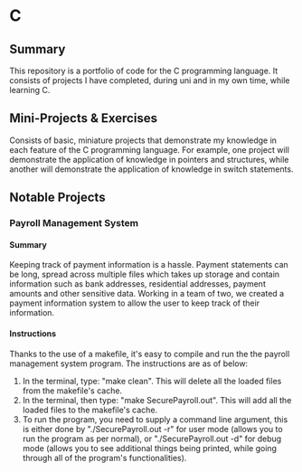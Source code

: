 # C
## Summary
This repository is a portfolio of code for the C programming language. It consists of projects I have completed, during uni and in my own time, while learning C.

## Mini-Projects & Exercises
Consists of basic, miniature projects that demonstrate my knowledge in each feature of the C programming language. For example, one project will demonstrate the application of knowledge in pointers and structures, while another will demonstrate the application of knowledge in switch statements.

## Notable Projects
### Payroll Management System
#### Summary
Keeping track of payment information is a hassle. Payment statements can be long, spread across multiple files which takes up storage and contain information such as bank addresses, residential addresses, payment amounts and other sensitive data. Working in a team of two, we created a payment information system to allow the user to keep track of their information.
#### Instructions
Thanks to the use of a makefile, it's easy to compile and run the the payroll management system program. The instructions are as of below:
1. In the terminal, type: "make clean". This will delete all the loaded files from the makefile's cache. 
2. In the terminal, then type: "make SecurePayroll.out". This will add all the loaded files to the makefile's cache.
3. To run the program, you need to supply a command line argument, this is either done by "./SecurePayroll.out -r" for user mode (allows you to run the program as per normal), or "./SecurePayroll.out -d" for debug mode (allows you to see additional things being printed, while going through all of the program's functionalities). 
